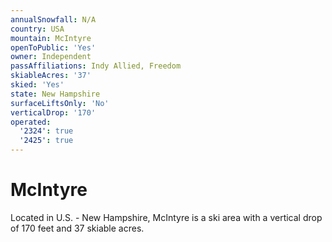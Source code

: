 ```yaml
---
annualSnowfall: N/A
country: USA
mountain: McIntyre
openToPublic: 'Yes'
owner: Independent
passAffiliations: Indy Allied, Freedom
skiableAcres: '37'
skied: 'Yes'
state: New Hampshire
surfaceLiftsOnly: 'No'
verticalDrop: '170'
operated:
  '2324': true
  '2425': true
---
```



# McIntyre

Located in U.S. - New Hampshire, McIntyre is a ski area with a vertical drop of 170 feet and 37 skiable acres.
